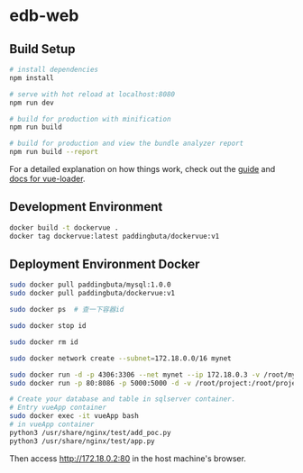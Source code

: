 # edb-web

## Build Setup

``` bash
# install dependencies
npm install

# serve with hot reload at localhost:8080
npm run dev

# build for production with minification
npm run build

# build for production and view the bundle analyzer report
npm run build --report
```
For a detailed explanation on how things work, check out the [guide](http://vuejs-templates.github.io/webpack/) and [docs for vue-loader](http://vuejs.github.io/vue-loader).

## Development Environment

``` bash
docker build -t dockervue .
docker tag dockervue:latest paddingbuta/dockervue:v1
```

## Deployment Environment Docker

``` bash
sudo docker pull paddingbuta/mysql:1.0.0
sudo docker pull paddingbuta/dockervue:v1

sudo docker ps  # 查一下容器id

sudo docker stop id

sudo docker rm id

sudo docker network create --subnet=172.18.0.0/16 mynet

sudo docker run -d -p 4306:3306 --net mynet --ip 172.18.0.3 -v /root/mysql:/var/lib/mysql -e MYSQL_ROOT_PASSWORD=123456 --name sqlserver paddingbuta/mysql:1.0.0
sudo docker run -p 80:8086 -p 5000:5000 -d -v /root/project:/root/project --net mynet --ip 172.18.0.2 --name vueApp paddingbuta/dockervue:v1

# Create your database and table in sqlserver container.
# Entry vueApp container
sudo docker exec -it vueApp bash
# in vueApp container
python3 /usr/share/nginx/test/add_poc.py
python3 /usr/share/nginx/test/app.py
```
Then access http://172.18.0.2:80 in the host machine's browser.

